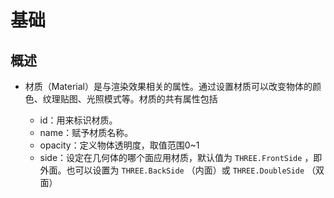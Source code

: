 # 基础

## 概述

+ 材质（Material）是与渲染效果相关的属性。通过设置材质可以改变物体的颜色、纹理贴图、光照模式等。材质的共有属性包括

  + id：用来标识材质。
  + name：赋予材质名称。
  + opacity：定义物体透明度，取值范围0~1
  + side：设定在几何体的哪个面应用材质，默认值为 `THREE.FrontSide` ，即外面。也可以设置为 `THREE.BackSide` （内面）或 `THREE.DoubleSide` （双面）
